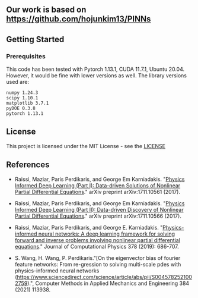 ## Our work is based on https://github.com/hojunkim13/PINNs

## Getting Started

### Prerequisites
This code has been tested with Pytorch 1.13.1, CUDA 11.7.1, Ubuntu 20.04. However, it would be fine with lower versions as well.
The library versions used are:

```
numpy 1.24.3
scipy 1.10.1
matplotlib 3.7.1
pyDOE 0.3.8
pytorch 1.13.1
```


## License 

This project is licensed under the MIT License - see the [LICENSE](https://github.com/git/git-scm.com/blob/main/MIT-LICENSE.txt) 

## References

- Raissi, Maziar, Paris Perdikaris, and George Em Karniadakis. "[Physics Informed Deep Learning (Part I): Data-driven Solutions of Nonlinear Partial Differential Equations](https://arxiv.org/abs/1711.10561)." arXiv preprint arXiv:1711.10561 (2017).

- Raissi, Maziar, Paris Perdikaris, and George Em Karniadakis. "[Physics Informed Deep Learning (Part II): Data-driven Discovery of Nonlinear Partial Differential Equations](https://arxiv.org/abs/1711.10566)." arXiv preprint arXiv:1711.10566 (2017).

- Raissi, Maziar, Paris Perdikaris, and George E. Karniadakis. "[Physics-informed neural networks: A deep learning framework for solving forward and inverse problems involving nonlinear partial differential equations](https://www.sciencedirect.com/science/article/pii/S0021999118307125)." Journal of Computational Physics 378 (2019): 686-707.

- S. Wang, H. Wang, P. Perdikaris."[On the eigenvector bias of fourier feature networks: From re-gression to solving multi-scale pdes with physics-informed neural networks (https://www.sciencedirect.com/science/article/abs/pii/S0045782521002759).", Computer Methods in Applied Mechanics and Engineering 384 (2021) 113938.
